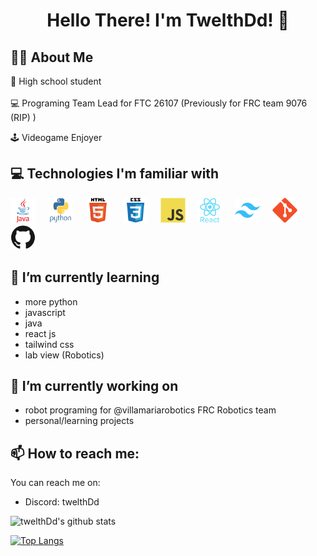 <h1 align="center">Hello There! I'm TwelthDd! 👋</h1>

<h2 align="left">👩‍💻  About Me</h2>

<p align="left">🏫 High school student <br><br>💻 Programing Team Lead for FTC 26107 (Previously for FRC team 9076 (RIP) )<br> <p>🕹️ Videogame Enjoyer</p>
 
## 💻 Technologies I'm familiar with
<div align="left">
  <img src="https://github.com/devicons/devicon/blob/v2.16.0/icons/java/java-original-wordmark.svg" height="40" alt="java logo"  />
  <img width="12" />
  <img src="https://github.com/devicons/devicon/blob/v2.16.0/icons/python/python-original-wordmark.svg" height="40" alt="Python logo"  />
 <img width="12" />
  <img src="https://github.com/devicons/devicon/blob/v2.16.0/icons/html5/html5-original-wordmark.svg" height="40" alt="Html5 logo"  />
  <img width="12" />
  <img src="https://github.com/devicons/devicon/blob/v2.16.0/icons/css3/css3-original-wordmark.svg" height="40" alt=" Css3 logo"  />
  <img width="12" />
  <img src="https://github.com/devicons/devicon/blob/v2.16.0/icons/javascript/javascript-original.svg" height="40" alt="Javascript logo"  />
  <img width="12" />
  <img src="https://github.com/devicons/devicon/blob/v2.16.0/icons/react/react-original-wordmark.svg" height="40" alt="React logo">
  <img width="12" />
  <img src="https://github.com/devicons/devicon/blob/v2.16.0/icons/tailwindcss/tailwindcss-original.svg" height="40" alt="tailwind logo"  />
  <img width="12" />
  <img src="https://github.com/devicons/devicon/blob/v2.16.0/icons/git/git-original.svg" height="40" alt="git logo"  />
  <img width="12" />
  <img src="https://github.com/devicons/devicon/blob/v2.16.0/icons/github/github-original.svg" height="40" alt="git logo"  />
  <img width="12" />

## 🌱 I’m currently learning 

- more python
- javascript
- java
- react js
- tailwind css
- lab view (Robotics)



## 🔭 I’m currently working on 

- robot programing for @villamariarobotics FRC Robotics team
- personal/learning projects

## 📫 How to reach me:

You can reach me on:
- Discord: twelthDd

![twelthDd's github stats](https://github-readme-stats.vercel.app/api?username=twelthDd&show_icons=true&theme=radical)

[![Top Langs](https://github-readme-stats.vercel.app/api/top-langs/?username=twelthDd)](https://github.com/TwelthDd/TwelthDd)

<!--
**twelthDd/TwelthDd** is a ✨ _special_ ✨ repository because its `README.md` (this file) appears on your GitHub profile.

Here are some ideas to get you started:

- 🔭 I’m currently working on ...
- 🌱 I’m currently learning ...
- 👯 I’m looking to collaborate on ...
- 🤔 I’m looking for help with ...
- 💬 Ask me about ...
- 📫 How to reach me: ...
- 😄 Pronouns: ...
- ⚡ Fun fact: ...
-->
